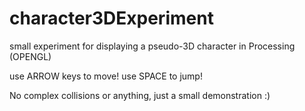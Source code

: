 # character3DExperiment
small experiment for displaying a pseudo-3D character in Processing (OPENGL)

use ARROW keys to move!
use SPACE to jump!

No complex collisions or anything, just a small demonstration :)
